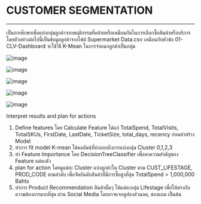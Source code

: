 # CUSTOMER SEGMENTATION
-------------------------------------------------------
เป็นการศึกษาเพื่อแบ่งกลุ่มลูกค้าจากพฤติกรรมที่คล้ายหรือเหมือนกันในการเลือกซื้อสินค้าหรือบริการ โดยตัวอย่างต่อไปนี้เป็นข้อมูลลูกค้าจากไฟล์ Supermarket Data.csv เหมือนกับหัวข้อ 01-CLV-Dashboard จะใช้วิธี K-Mean ในการจำแนกลูกค้าเป็นกลุ่ม

![image](https://user-images.githubusercontent.com/82756975/147416086-d2c26dbc-9ec4-46d0-9af0-b2ce9d840afa.png)

![image](https://user-images.githubusercontent.com/82756975/146320746-a8f67016-e13b-42ac-955b-4ca96b95c7da.png)

![image](https://user-images.githubusercontent.com/82756975/146320782-ac3f8239-501f-4bb3-a985-93fcdb829261.png)

![image](https://user-images.githubusercontent.com/82756975/146320830-e92b42a8-f926-4847-a5ed-cab03947b6da.png)

![image](https://user-images.githubusercontent.com/82756975/146320682-81a7242e-d881-4899-b392-af89c0231167.png)

Interpret results and plan for actions
1. Define features โดย Calculate Feature ได้แก่ TotalSpend, TotalVisits, TotalSKUs, FirstDate, LastDate, TicketSize, total_days, recency ก่อนทำสร้าง Model
2. ทำการ fit model K-mean ได้คอลัมน์ที่บ่งบอกถึงการแบ่งกลุ่ม Cluster 0,1,2,3
3. ทำ Feature Importance โดย DecisionTreeClassifier เพื่อหาความสำคัญของ Feature แต่ละตัว
4. plan for action โดยดูแต่ละ Cluster แบ่งลูกค้าใน Cluster ตาม CUST_LIFESTAGE, PROD_CODE ตามลำดับ เพื่อจัดอันดับสินค้าที่มีการซื้อสูงที่สุด TotalSpend > 1,000,000 Bahts
5. ทำการ Product Recommendation สินค้านั้นๆ ให้แต่ละกลุ่ม Lifestage เพื่อให้ตรงกับความต้องการมากที่สุด ผ่าน Social Media โดยอาจแจกคูปองส่วนลด, ของแถม เป็นต้น
